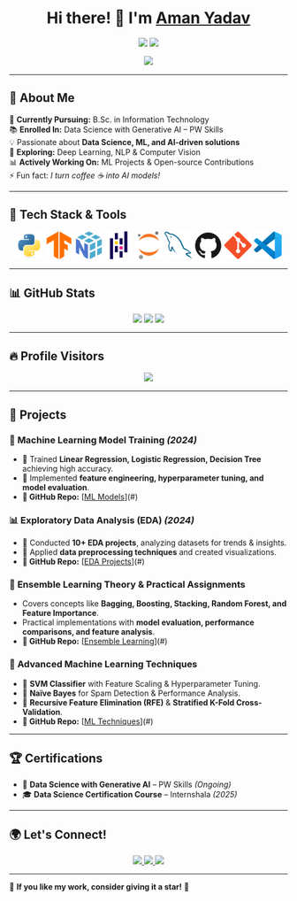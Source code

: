 <h1 align="center">
  Hi there! 👋 I'm <a href="https://www.linkedin.com/in/aman-yadav-6b64b6253/" target="_blank">Aman Yadav</a>
</h1>

<p align="center">
  <img src="https://media.giphy.com/media/hvRJCLFzcasrR4ia7z/giphy.gif" width="40px"/>
  <img src="https://readme-typing-svg.herokuapp.com?font=Roboto&color=%23F7A41D&size=25&center=true&vCenter=true&width=550&lines=Aspiring+Data+Scientist+%7C+ML+Enthusiast;AI+%26+Data+Science+Explorer;Open+Source+Contributor;Passionate+about+AI-driven+Solutions">
</p>

<p align="center">
  <img src="https://media.giphy.com/media/qgQUggAC3Pfv687qPC/giphy.gif" width="600">
</p>

---

## 📌 **About Me**
🌱 **Currently Pursuing:** B.Sc. in Information Technology  
📚 **Enrolled In:** Data Science with Generative AI – PW Skills  
💡 Passionate about **Data Science, ML, and AI-driven solutions**  
🔬 **Exploring:** Deep Learning, NLP & Computer Vision  
📊 **Actively Working On:** ML Projects & Open-source Contributions  
⚡ Fun fact: *I turn coffee ☕ into AI models!*

---

## 🚀 **Tech Stack & Tools**
<p align="center">
  <img src="https://raw.githubusercontent.com/devicons/devicon/master/icons/python/python-original.svg" alt="python" width="50" height="50"/>
  <img src="https://raw.githubusercontent.com/devicons/devicon/master/icons/tensorflow/tensorflow-original.svg" alt="tensorflow" width="50" height="50"/>
  <img src="https://raw.githubusercontent.com/devicons/devicon/master/icons/numpy/numpy-original.svg" alt="numpy" width="50" height="50"/>
  <img src="https://raw.githubusercontent.com/devicons/devicon/master/icons/pandas/pandas-original.svg" alt="pandas" width="50" height="50"/>
  <img src="https://raw.githubusercontent.com/devicons/devicon/master/icons/jupyter/jupyter-original.svg" alt="jupyter" width="50" height="50"/>
  <img src="https://raw.githubusercontent.com/devicons/devicon/master/icons/mysql/mysql-original.svg" alt="mysql" width="50" height="50"/>
  <img src="https://raw.githubusercontent.com/devicons/devicon/master/icons/github/github-original.svg" alt="github" width="50" height="50"/>
  <img src="https://raw.githubusercontent.com/devicons/devicon/master/icons/git/git-original.svg" alt="git" width="50" height="50"/>
  <img src="https://raw.githubusercontent.com/devicons/devicon/master/icons/vscode/vscode-original.svg" alt="vscode" width="50" height="50"/>
</p>

---

## 📊 **GitHub Stats**
<div align="center">
  <img src="https://github-readme-stats.vercel.app/api?username=Amanyadav-07&show_icons=true&theme=radical" width="400">
  <img src="https://github-readme-streak-stats.herokuapp.com/?user=Amanyadav-07&theme=radical" width="400">
  <img src="https://github-readme-stats.vercel.app/api/top-langs/?username=Amanyadav-07&layout=compact&theme=radical" width="400"/>
</div>

---

## 🔥 **Profile Visitors**
<p align="center">
  <img src="https://komarev.com/ghpvc/?username=Amanyadav-07&label=Profile%20Views&color=brightgreen&style=flat" />
</p>

---

## 🚀 **Projects**
### 🚀 **Machine Learning Model Training** *(2024)*  
- 🔹 Trained **Linear Regression, Logistic Regression, Decision Tree** achieving high accuracy.  
- 🔹 Implemented **feature engineering, hyperparameter tuning, and model evaluation**.  
- **🔗 GitHub Repo:** [[ML Models](https://github.com/Amanyadav-07/Machine-Learning-Projects)](#)  

### 📊 **Exploratory Data Analysis (EDA)** *(2024)*  
- 🔹 Conducted **10+ EDA projects**, analyzing datasets for trends & insights.  
- 🔹 Applied **data preprocessing techniques** and created visualizations.  
- **🔗 GitHub Repo:** [[EDA Projects](https://github.com/Amanyadav-07/Machine-Learning-Projects/tree/main/EDA)](#)  

### 🏡 **Ensemble Learning Theory & Practical Assignments**
- Covers concepts like **Bagging, Boosting, Stacking, Random Forest, and Feature Importance**.  
- Practical implementations with **model evaluation, performance comparisons, and feature analysis**.  
- **🔗 GitHub Repo:** [[Ensemble Learning](https://github.com/Amanyadav-07/Ensemble_Learning)](#)  

### 🚀 **Advanced Machine Learning Techniques**
- 🔹 **SVM Classifier** with Feature Scaling & Hyperparameter Tuning.  
- 🔹 **Naïve Bayes** for Spam Detection & Performance Analysis.  
- 🔹 **Recursive Feature Elimination (RFE)** & **Stratified K-Fold Cross-Validation**.  
- **🔗 GitHub Repo:** [[ML Techniques](https://github.com/Amanyadav-07/ML_Techniques)](#)  

---

## 🏆 **Certifications**
- 🏅 **Data Science with Generative AI** – PW Skills *(Ongoing)*  
- 🎓 **Data Science Certification Course** – Internshala *(2025)*  

---

## 🌍 **Let's Connect!**
<p align="center">
  <a href="https://www.linkedin.com/in/aman-yadav-6b64b6253/" target="_blank">
    <img src="https://img.shields.io/badge/LinkedIn-0A66C2?style=for-the-badge&logo=linkedin&logoColor=white"/>
  </a>
  <a href="https://github.com/Amanyadav-07" target="_blank">
    <img src="https://img.shields.io/badge/GitHub-181717?style=for-the-badge&logo=github&logoColor=white"/>
  </a>
  <a href="mailto:amanyadav32327@gmail.com">
    <img src="https://img.shields.io/badge/Email-D14836?style=for-the-badge&logo=gmail&logoColor=white"/>
  </a>
</p>

---

🌟 **If you like my work, consider giving it a star!** 🌟
